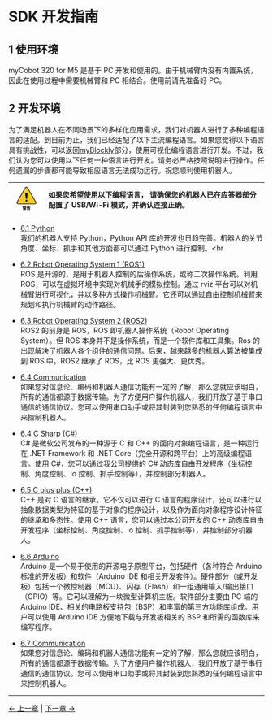 # SDK 开发指南

## 1 使用环境

myCobot 320 for M5 是基于 PC 开发和使用的。由于机械臂内没有内置系统，因此在使用过程中需要机械臂和 PC 相结合。使用前请先准备好 PC。

## 2 开发环境

为了满足机器人在不同场景下的多样化应用需求，我们对机器人进行了多种编程语言的适配。到目前为止，我们已经适配了以下主流编程语言。如果您觉得以下语言具有挑战性，可以返回[myBlockly](../5-BasicApplication/5.2-ApplicationUse/myblockly/320pi/README.md)部分，使用可视化编程语言进行开发。不过，我们认为您可以使用以下任何一种语言进行开发。请务必严格按照说明进行操作。任何遗漏的步骤都可能导致相应语言无法成功运行。祝您顺利使用机器人。

| <img src="../resources/3-UserNotes/3.1-SafetyInstructions/warning.png" alt="img-2" width="100" height=“100” /> | **如果您希望使用以下编程语言， 请确保您的机器人已在应答器部分配置了 USB/Wi-Fi 模式，并确认连接正确。** |
| :------------------------------------------------------------------------------------------------------------- | :----------------------------------------------------------------------------------------------------- |

- [6.1 Python](../10-ApplicationBasePython/README.md)<br>
  我们的机器人支持 Python，Python API 库的开发也日趋完善。机器人的关节角度、坐标、抓手和其他方面都可以通过 Python 进行控制。<br

- [6.2 Robot Operating System 1 (ROS1) ](/11-ApplicationBaseROS/11.1-ROS1/11.1.2-PI.md)<br>
  ROS 是开源的，是用于机器人控制的后操作系统，或称二次操作系统。利用 ROS，可以在虚拟环境中实现对机械手的模拟控制。通过 rviz 平台可以对机械臂进行可视化，并以多种方式操作机械臂。它还可以通过自由控制机械臂来规划和执行机械臂的动作路径。<br>

- [6.3 Robot Operating System 2 (ROS2)](/11-ApplicationBaseROS/11.2-ROS2/11.2.2-PI.md)<br>
  ROS2 的前身是 ROS，ROS 即机器人操作系统（Robot Operating System）。但 ROS 本身并不是操作系统，而是一个软件库和工具集。Ros 的出现解决了机器人各个组件的通信问题。后来，越来越多的机器人算法被集成到 ROS 中。ROS2 继承了 ROS，比 ROS 更强大、更优秀。

- [6.4 Communication](./6.1-CommunicationDoc.md)<br>
  如果您对信息论、编码和机器人通信功能有一定的了解，那么您就应该明白，所有的通信都源于数据传输。为了方便用户操作机器人，我们开放了基于串口通信的通信协议。您可以使用串口助手或将其封装到您熟悉的任何编程语言中来控制机器人。

- [6.4 C Sharp (C#)](../15-ApplicationBaseCSharp/15.6C-M5.md)<br>
  C# 是微软公司发布的一种源于 C 和 C++ 的面向对象编程语言，是一种运行在 .NET Framework 和 .NET Core（完全开源和跨平台）上的高级编程语言。使用 C#，您可以通过我公司提供的 C# 动态库自由开发程序（坐标控制、角度控制、io 控制、抓手控制等），并控制部分机器人。<br>

- [6.5 C plus plus (C++)](../12-ApplicationBaseCPlus/README.md)<br>
  C++ 是对 C 语言的继承。它不仅可以进行 C 语言的程序设计，还可以进行以抽象数据类型为特征的基于对象的程序设计，以及作为面向对象程序设计特征的继承和多态性。使用 C++ 语言，您可以通过本公司开发的 C++ 动态库自由开发程序（坐标控制、角度控制、io 控制、抓手控制等），并控制部分机器人。 <br>

- [6.6 Arduino](../16-ArduinoEnv320/README.md)<br>
  Arduino 是一个易于使用的开源电子原型平台，包括硬件（各种符合 Arduino 标准的开发板）和软件（Arduino IDE 和相关开发套件）。硬件部分（或开发板）包括一个微控制器（MCU）、闪存（Flash）和一组通用输入/输出接口（GPIO）等。它可以理解为一块微型计算机主板。软件部分主要由 PC 端的 Arduino IDE、相关的电路板支持包（BSP）和丰富的第三方功能库组成。用户可以使用 Arduino IDE 方便地下载与开发板相关的 BSP 和所需的函数库来编写程序。

- [6.7 Communication](./6.1-CommunicationDoc.md)<br>
  如果您对信息论、编码和机器人通信功能有一定的了解，那么您就应该明白，所有的通信都源于数据传输。为了方便用户操作机器人，我们开放了基于串行通信的通信协议。您可以使用串口助手或将其封装到您熟悉的任何编程语言中来控制机器人。

---

[← 上一章](../5-BasicApplication/README_M5.md) | [下一章 →](../7-ExamplesRobotsUsing/README.md)

